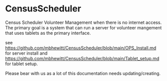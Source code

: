 # CensusScheduler

Census Scheduler Volunteer Management when there is no internet access. The primary goal is a system that can run a server for volunteer mangement that uses tablets as the primary interface.

see https://github.com/mbhewitt/CensusScheduler/blob/main/OPS_Install.md for server install and https://github.com/mbhewitt/CensusScheduler/blob/main/Tablet_setup.md for tablet setup.

Please bear with us as a lot of this documentation needs updating/creating.
